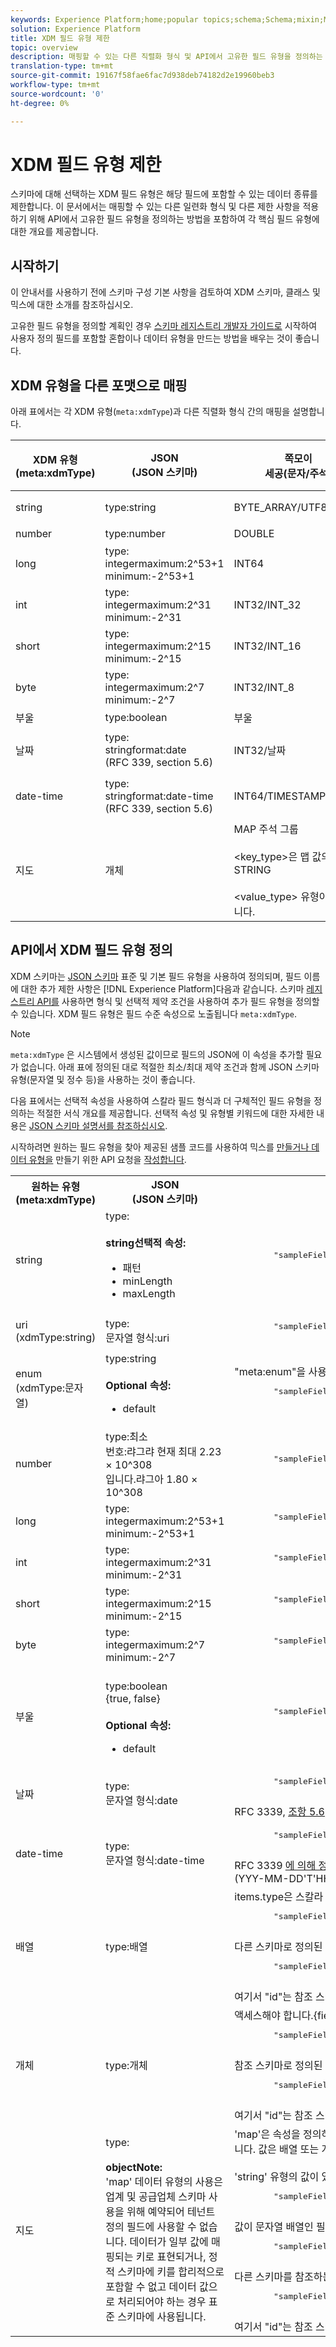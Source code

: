 ```yaml
---
keywords: Experience Platform;home;popular topics;schema;Schema;mixin;Mixin;Mixins;mixins;data type;data types;Data types;Data type;schema design;datatype;Datatype;data type;Data type;schemas;Schemas;Schema design;map;Map;
solution: Experience Platform
title: XDM 필드 유형 제한
topic: overview
description: 매핑할 수 있는 다른 직렬화 형식 및 API에서 고유한 필드 유형을 정의하는 방법을 포함한 XDM 필드 유형 제약 조건에 대한 참조입니다.
translation-type: tm+mt
source-git-commit: 19167f58fae6fac7d938deb74182d2e19960beb3
workflow-type: tm+mt
source-wordcount: '0'
ht-degree: 0%

---
```



# XDM 필드 유형 제한

스키마에 대해 선택하는 XDM 필드 유형은 해당 필드에 포함할 수 있는 데이터 종류를 제한합니다. 이 문서에서는 매핑할 수 있는 다른 일련화 형식 및 다른 제한 사항을 적용하기 위해 API에서 고유한 필드 유형을 정의하는 방법을 포함하여 각 핵심 필드 유형에 대한 개요를 제공합니다.

## 시작하기

이 안내서를 사용하기 전에 스키마 구성 [](./composition.md) 기본 사항을 검토하여 XDM 스키마, 클래스 및 믹스에 대한 소개를 참조하십시오.

고유한 필드 유형을 정의할 계획인 경우 [스키마 레지스트리 개발자 가이드로](../api/getting-started.md) 시작하여 사용자 정의 필드를 포함할 혼합이나 데이터 유형을 만드는 방법을 배우는 것이 좋습니다.

## XDM 유형을 다른 포맷으로 매핑

아래 표에서는 각 XDM 유형(`meta:xdmType`)과 다른 직렬화 형식 간의 매핑을 설명합니다.

| XDM 유형<br>(meta:xdmType) | JSON<br>(JSON 스키마) | 쪽모이<br>세공(문자/주석) | [!DNL Spark] SQL | Java | Scala | .NET | CosmosDB | MongoDB | 공기 스파이크 | 프로토타입 2 |
|---|---|---|---|---|---|---|---|---|---|---|
| string | type:string | BYTE_ARRAY/UTF8 | StringType | java.lang.String | 문자열 | System.String | 문자열 | string | 문자열 | string |
| number | type:number | DOUBLE | DoubleType | java.lang.Double | 이중 | System.Double | 숫자 | 이중 | 이중 | 이중 |
| long | type:<br>integermaximum:2^53+1<br>minimum:-2^53+1 | INT64 | LongType | java.lang.Long | Long | System.Int64 | 숫자 | long | 정수 | int64 |
| int | type:<br>integermaximum:2^31<br>minimum:-2^31 | INT32/INT_32 | 정수 유형 | java.lang.Integer | Int | System.Int32 | 숫자 | int | 정수 | int32 |
| short | type:<br>integermaximum:2^15<br>minimum:-2^15 | INT32/INT_16 | ShortType | java.lang.Short | Short | System.Int16 | 숫자 | int | 정수 | int32 |
| byte | type:<br>integermaximum:2^7<br>minimum:-2^7 | INT32/INT_8 | ByteType | java.lang.Short | 바이트 | System.SByte | 숫자 | int | 정수 | int32 |
| 부울 | type:boolean | 부울 | BooleanType | java.lang.Boolean | 부울 | System.Boolean | 부울 | 보올 | 정수 | 정수 | 보올 |
| 날짜 | type:<br>stringformat:date<br>(RFC 339, section 5.6) | INT32/날짜 | DateType | java.util.Date | java.util.Date | System.DateTime | 문자열 | 날짜 | 정수<br>(unix 밀리) | int64<br>(unix millis) |
| date-time | type:<br>stringformat:date-time<br>(RFC 339, section 5.6) | INT64/TIMESTAMP_MILLIS | TimestampType | java.util.Date | java.util.Date | System.DateTime | 문자열 | timestamp | 정수<br>(unix 밀리) | int64<br>(unix millis) |
| 지도 | 개체 | MAP 주석 그룹<br><br>&lt;<span>key_type</span>>은 맵 값의 STRING<br><br>&lt;<span>value_type</span>> 유형이어야 합니다. | MapType<br><br>&quot;keyType&quot;은 맵 값의<br><br>유형입니다. | java.util.Map | 맵 | --- | 개체 | 개체 | 지도 | map&lt;<span>key_type, value_type</span>> |

## API에서 XDM 필드 유형 정의

XDM 스키마는 [JSON 스키마](https://json-schema.org/) 표준 및 기본 필드 유형을 사용하여 정의되며, 필드 이름에 대한 추가 제한 사항은 [!DNL Experience Platform]다음과 같습니다. 스키마 [레지스트리 API를](https://www.adobe.io/apis/experienceplatform/home/api-reference.html#!acpdr/swagger-specs/schema-registry.yaml) 사용하면 형식 및 선택적 제약 조건을 사용하여 추가 필드 유형을 정의할 수 있습니다. XDM 필드 유형은 필드 수준 속성으로 노출됩니다 `meta:xdmType`.

>[!NOTE]
>
>`meta:xdmType` 은 시스템에서 생성된 값이므로 필드의 JSON에 이 속성을 추가할 필요가 없습니다. 아래 표에 정의된 대로 적절한 최소/최대 제약 조건과 함께 JSON 스키마 유형(문자열 및 정수 등)을 사용하는 것이 좋습니다.

다음 표에서는 선택적 속성을 사용하여 스칼라 필드 형식과 더 구체적인 필드 유형을 정의하는 적절한 서식 개요를 제공합니다. 선택적 속성 및 유형별 키워드에 대한 자세한 내용은 [JSON 스키마 설명서를 참조하십시오](https://json-schema.org/understanding-json-schema/reference/type.html).

시작하려면 원하는 필드 유형을 찾아 제공된 샘플 코드를 사용하여 믹스를 [만들거나 데이터 유형을](../api/create-mixin.md) 만들기 위한 API 요청을 [작성합니다](../api/create-data-type.md).

<table>
  <tr>
    <th>원하는 유형<br/>(meta:xdmType)</th>
    <th>JSON<br/>(JSON 스키마)</th>
    <th>코드 샘플</th>
  </tr>
  <tr>
    <td>string</td>
    <td>type:<br/><br/><strong>string선택적 속성:</strong><br/>
      <ul>
        <li>패턴</li>
        <li>minLength</li>
        <li>maxLength</li>
      </ul>
    </td>
    <td>
      <pre class="JSON language-JSON hljs">
        "sampleField":{ "type":"string", "pattern":"^[A-Z]{2}$", "maxLength":2 }
      </pre>
    </td>
  </tr>
  <tr>
    <td>uri<br/>(xdmType:string)</td>
    <td>type:<br/>문자열 형식:uri</td>
    <td>
      <pre class="JSON language-JSON hljs">
        "sampleField":{ "type":"string", "format":"uri" }
      </pre>
    </td>
  </tr>
  <tr>
    <td>enum<br/>(xdmType:문자열)</td>
    <td>type:string<br/><br/><strong>Optional 속성:</strong><br/>
      <ul>
        <li>default</li>
      </ul>
    </td>
    <td>"meta:enum"을 사용하여 고객 대면 옵션 레이블을 지정합니다.
      <pre class="JSON language-JSON hljs">
        "sampleField":{ "type":"string", "enum":["value1", "value2", "value3" ], "meta:enum":{ "value1":"Value 1", "value2":"Value 2", "value3":"Value 3" }, "default":"value1" }
      </pre>
    </td>
  </tr>
  <tr>
    <td>number</td>
    <td>type:최소<br/>번호:랴그랴 현재 최대 2.23 × 10^308<br/>입니다.랴그아 1.80 × 10^308</td>
    <td>
      <pre class="JSON language-JSON hljs">
        "sampleField":{ "type":"number" }
      </pre>
    </td>
  </tr>
  <tr>
    <td>long</td>
    <td>type:<br/>integermaximum:2^53+1<br>minimum:-2^53+1</td>
    <td>
      <pre class="JSON language-JSON hljs">
        "sampleField":{ "type":"integer", "minimum":-9007199254740992, "최대":9007199254740992 }
      </pre>
    </td>
  </tr>
  <tr>
    <td>int</td>
    <td>type:<br/>integermaximum:2^31<br>minimum:-2^31</td>
    <td>
      <pre class="JSON language-JSON hljs">
        "sampleField":{ "type":"integer", "minimum":-2147483648, "maximum":2147483648 }
      </pre>
    </td>
  </tr>
  <tr>
    <td>short</td>
    <td>type:<br/>integermaximum:2^15<br>minimum:-2^15</td>
    <td>
      <pre class="JSON language-JSON hljs">
        "sampleField":{ "type":"integer", "minimum":-32768, "최대":32768 }
      </pre>
    </td>
  </tr>
  <tr>
    <td>byte</td>
    <td>type:<br/>integermaximum:2^7<br>minimum:-2^7</td>
    <td>
      <pre class="JSON language-JSON hljs">
        "sampleField":{ "type":"integer", "minimum":-128, "최대":128 }
      </pre>
    </td>
  </tr>
  <tr>
    <td>부울</td>
    <td><br/>type:boolean<br/>{true, false}<br/><br/><strong>Optional 속성:</strong><br/>
      <ul>
        <li>default</li>
      </ul>
    </td>
    <td>
      <pre class="JSON language-JSON hljs">
        "sampleField":{ "type":"boolean", "default":false }
      </pre>
    </td>
  </tr>
  <tr>
    <td>날짜</td>
    <td>type:<br/>문자열 형식:date</td>
    <td>
      <pre class="JSON language-JSON hljs">
        "sampleField":{ "type":"string", "format":"date", "examples":["2004-10-23"] }
      </pre>
      RFC 3339, <a href="https://tools.ietf.org/html/rfc3339#section-5.6" target="_blank">조항 5.6</a>, 여기서 "full-date" = date-fullyear "-" date-month "-" date-mday (YYYY-MM-DD)
    </td>
  </tr>
  <tr>
    <td>date-time</td>
    <td>type:<br/>문자열 형식:date-time</td>
    <td>
      <pre class="JSON language-JSON hljs">
        "sampleField":{ "type":"string", "format":"date-time", "examples":["2004-10-23T12:00:00-06:00"] }
      </pre>
      RFC 3339 <a href="https://tools.ietf.org/html/rfc3339#section-5.6" target="_blank">에 의해 정의된 날짜-시간, 조항 5.6</a>, 여기서 "date-time" = full-date "T" full-time:<br/>(YYY-MM-DD'T'HH:MM:SS.SSX)
    </td>
  </tr>
  <tr>
    <td>배열</td>
    <td>type:배열</td>
    <td>items.type은 스칼라 형식을 사용하여 정의할 수 있습니다.
      <pre class="JSON language-JSON hljs">
        "sampleField":{ "type":"array", "items":{ "type":"string" } }
      </pre>
      다른 스키마로 정의된 개체 배열:<br/>
      <pre class="JSON language-JSON hljs">
        "sampleField":{ "type":"array", "items":{ "$ref":"id" } }
      </pre>
      여기서 "id"는 참조 스키마의 {id}입니다.
    </td>
  </tr>
  <tr>
    <td>개체</td>
    <td>type:개체</td>
    <td>액세스해야 합니다.{field}.type은 스칼라 형식을 사용하여 정의할 수 있습니다.
      <pre class="JSON language-JSON hljs">
        "sampleField":{ "type":"object", "properties":{ "field1":{ "type":"string" }, "field2":{ "type":"number" } } }
      </pre>
      참조 스키마로 정의된 "object" 유형의 필드:
      <pre class="JSON language-JSON hljs">
        "sampleField":{ "type":"object", "$ref":"id" }
      </pre>
      여기서 "id"는 참조 스키마의 {id}입니다.
    </td>
  </tr>
  <tr>
    <td>지도</td>
    <td>type:<br/><br/><strong>objectNote:</strong><br/>'map' 데이터 유형의 사용은 업계 및 공급업체 스키마 사용을 위해 예약되어 테넌트 정의 필드에 사용할 수 없습니다. 데이터가 일부 값에 매핑되는 키로 표현되거나, 정적 스키마에 키를 합리적으로 포함할 수 없고 데이터 값으로 처리되어야 하는 경우 표준 스키마에 사용됩니다.</td>
    <td>'map'은 속성을 정의하지 않아야 합니다. 'map'에 포함된 값 유형을 설명하려면 단일 "[!UICONTROL additionalProperties]" 스키마를 정의해야 합니다. XDM의 'map'은 단일 데이터 유형만 포함할 수 있습니다. 값은 배열 또는 개체를 포함한 유효한 XDM 스키마 정의이거나 다른 스키마에 대한 참조일 수 있습니다($ref 사용).<br/><br/>'string' 유형의 값이 있는 맵 필드:
      <pre class="JSON language-JSON hljs">
        "sampleField":{ "type":"object", "additionalProperties":{ "type":"string" } }
      </pre>
    값이 문자열 배열인 필드 매핑:
      <pre class="JSON language-JSON hljs">
        "sampleField":{ "type":"object", "additionalProperties":{ "type":"array", "items":{ "type":"string" } } }
      </pre>
    다른 스키마를 참조하는 맵 필드:
      <pre class="JSON language-JSON hljs">
        "sampleField":{ "type":"object", "additionalProperties":{ "$ref":"id" } }
      </pre>
      여기서 "id"는 참조 스키마의 {id}입니다.
    </td>
  </tr>
</table>

